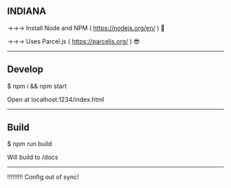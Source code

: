 INDIANA
--

&rarr;&rarr;&rarr; Install Node and NPM ( https://nodejs.org/en/ ) 🙏

&rarr;&rarr;&rarr; Uses Parcel.js ( https://parceljs.org/ ) 😎

---

## Develop

$ npm i && npm start

Open at localhost:1234/index.html

---

## Build

$ npm run build

Will build to /docs

---

!!!!!!!!! Config out of sync!
